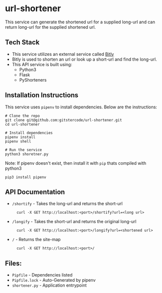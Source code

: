 # url-shortener

This service can generate the shortened url for a supplied long-url and can return long-url for the supplied shortened url.

## Tech Stack
- This service utilizes an external service called [Bitly](https://bitly.com/)
- Bitly is used to shorten an url or look up a short-url and find the long-url.
- This API service is built using:
    - Python3
    - Flask
    - PyShorteners

## Installation Instructions
This service uses `pipenv` to install dependencies. Below are the instructions:

    # Clone the repo
    git clone git@github.com:gitstercode/url-shortener.git
    cd url-shortener
    
    # Install dependencies
    pipenv install
    pipenv shell
    
    # Run the service
    python3 shoretner.py

Note: If pipenv doesn't exist, then install it with `pip` thats compiled with python3
    
    pip3 install pipenv

## API Documentation
- `/shortify` - Takes the long-url and returns the short-url

        curl -X GET http://localhost:<port>/shortify?url=<long url>

- `/longify` - Takes the short-url and returns the original long-url

        curl -X GET http://localhost:<port>/longify?url=<shortened url>

- `/` - Returns the site-map
        
        curl -X GET http://localhost:<port>/


## Files:
- `Pipfile` - Dependencies listed
- `Pipfile.lock` - Auto-Generated by pipenv
- `shortener.py` - Application entrypoint
